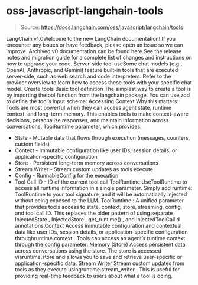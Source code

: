 # oss-javascript-langchain-tools

> Source: https://docs.langchain.com/oss/javascript/langchain/tools

LangChain v1.0Welcome to the new LangChain documentation! If you encounter any issues or have feedback, please open an issue so we can improve. Archived v0 documentation can be found here.See the release notes and migration guide for a complete list of changes and instructions on how to upgrade your code.
Server-side tool useSome chat models (e.g., OpenAI, Anthropic, and Gemini) feature built-in tools that are executed server-side, such as web search and code interpreters. Refer to the provider overview to learn how to access these tools with your specific chat model.
Create tools
Basic tool definition
The simplest way to create a tool is by importing thetool
function from the langchain
package. You can use zod to define the tool’s input schema:
Accessing Context
Why this matters: Tools are most powerful when they can access agent state, runtime context, and long-term memory. This enables tools to make context-aware decisions, personalize responses, and maintain information across conversations.
ToolRuntime
parameter, which provides:
- State - Mutable data that flows through execution (messages, counters, custom fields)
- Context - Immutable configuration like user IDs, session details, or application-specific configuration
- Store - Persistent long-term memory across conversations
- Stream Writer - Stream custom updates as tools execute
- Config - RunnableConfig for the execution
- Tool Call ID - ID of the current tool call
ToolRuntime
UseToolRuntime
to access all runtime information in a single parameter. Simply add runtime: ToolRuntime
to your tool signature, and it will be automatically injected without being exposed to the LLM.
ToolRuntime
: A unified parameter that provides tools access to state, context, store, streaming, config, and tool call ID. This replaces the older pattern of using separate InjectedState
, InjectedStore
, get_runtime()
, and InjectedToolCallId
annotations.Context
Access immutable configuration and contextual data like user IDs, session details, or application-specific configuration throughruntime.context
.
Tools can access an agent’s runtime context through the config
parameter:
Memory (Store)
Access persistent data across conversations using the store. The store is accessed viaruntime.store
and allows you to save and retrieve user-specific or application-specific data.
Stream Writer
Stream custom updates from tools as they execute usingruntime.stream_writer
. This is useful for providing real-time feedback to users about what a tool is doing.
